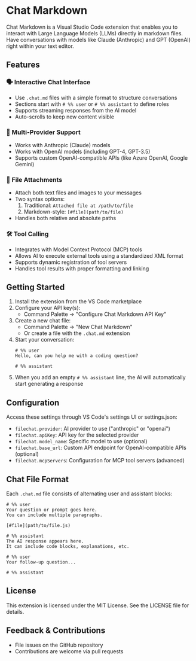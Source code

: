 # Chat Markdown

Chat Markdown is a Visual Studio Code extension that enables you to interact with Large Language Models (LLMs) directly in markdown files. Have conversations with models like Claude (Anthropic) and GPT (OpenAI) right within your text editor.

## Features

### 🗣️ Interactive Chat Interface
- Use `.chat.md` files with a simple format to structure conversations
- Sections start with `# %% user` or `# %% assistant` to define roles
- Supports streaming responses from the AI model
- Auto-scrolls to keep new content visible

### 🔌 Multi-Provider Support
- Works with Anthropic (Claude) models
- Works with OpenAI models (including GPT-4, GPT-3.5)
- Supports custom OpenAI-compatible APIs (like Azure OpenAI, Google Gemini)

### 📎 File Attachments
- Attach both text files and images to your messages
- Two syntax options:
  1. Traditional: `Attached file at /path/to/file`
  2. Markdown-style: `[#file](path/to/file)`
- Handles both relative and absolute paths

### 🛠️ Tool Calling
- Integrates with Model Context Protocol (MCP) tools
- Allows AI to execute external tools using a standardized XML format
- Supports dynamic registration of tool servers
- Handles tool results with proper formatting and linking

## Getting Started

1. Install the extension from the VS Code marketplace
2. Configure your API key(s):
   - Command Palette → "Configure Chat Markdown API Key"
3. Create a new chat file:
   - Command Palette → "New Chat Markdown"
   - Or create a file with the `.chat.md` extension
4. Start your conversation:
   ```
   # %% user
   Hello, can you help me with a coding question?

   # %% assistant
   
   ```
5. When you add an empty `# %% assistant` line, the AI will automatically start generating a response

## Configuration

Access these settings through VS Code's settings UI or settings.json:

- `filechat.provider`: AI provider to use ("anthropic" or "openai")
- `filechat.apiKey`: API key for the selected provider
- `filechat.model_name`: Specific model to use (optional)
- `filechat.base_url`: Custom API endpoint for OpenAI-compatible APIs (optional)
- `filechat.mcpServers`: Configuration for MCP tool servers (advanced)

## Chat File Format

Each `.chat.md` file consists of alternating user and assistant blocks:

```
# %% user
Your question or prompt goes here.
You can include multiple paragraphs.

[#file](path/to/file.js)

# %% assistant
The AI response appears here.
It can include code blocks, explanations, etc.

# %% user
Your follow-up question...

# %% assistant

```

## License

This extension is licensed under the MIT License. See the LICENSE file for details.

## Feedback & Contributions

- File issues on the GitHub repository
- Contributions are welcome via pull requests
